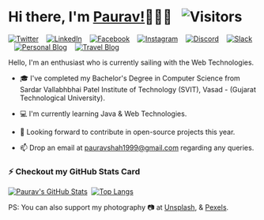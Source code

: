 # Hi there, I'm [Paurav!](https://paurav11.github.io)👋👨‍💻 &nbsp; ![Visitors](https://komarev.com/ghpvc/?username=paurav11&color=green)

[![Twitter][1.1]][1] &nbsp;&nbsp; [![LinkedIn][1.2]][2] &nbsp;&nbsp; [![Facebook][1.3]][3] &nbsp;&nbsp; [![Instagram][1.4]][4] &nbsp;&nbsp; [![Discord][1.5]][5] &nbsp;&nbsp; [![Slack][1.6]][6] &nbsp;&nbsp; [![Personal Blog][1.7]][7] &nbsp;&nbsp; [![Travel Blog][1.8]][8]

[1.1]: https://www.dropbox.com/s/t50jmxb1i4jsid3/Twitter.png?raw=1
[1.2]: https://www.dropbox.com/s/tji4pi6ieyf2ksj/LinkedIn.png?raw=1
[1.3]: https://www.dropbox.com/s/nzwuss8k3ndo7xz/Facebook.png?raw=1
[1.4]: https://www.dropbox.com/s/qbvbzr2a8nfpjfw/Instagram.png?raw=1
[1.5]: https://www.dropbox.com/s/0i66whjlr25vqnn/Discord.png?raw=1
[1.6]: https://www.dropbox.com/s/vu36ofijsal93kq/Slack.png?raw=1
[1.7]: https://www.dropbox.com/s/qdvslw3a139sx22/WordPress.png?raw=1
[1.8]: https://www.dropbox.com/s/neu4c8o3lzthhgf/Blogger.png?raw=1

[1]: https://www.twitter.com/PauravNShah
[2]: https://www.linkedin.com/in/paurav11
[3]: https://www.facebook.com/paurav.shah.11
[4]: https://www.instagram.com/paurav_11/
[5]: https://discord.gg/66rZ2WAFtB
[6]: https://join.slack.com/t/newworkspace-ba45629/shared_invite/zt-qp7459mt-jX~ehwPkpE2UVC07cYZC7Q
[7]: https://shahpaurav.wordpress.com
[8]: https://ps-travelxp.blogspot.com


Hello, I'm an enthusiast who is currently sailing with the Web Technologies.

- 🎓 I've completed my Bachelor's Degree in Computer Science from Sardar Vallabhbhai Patel Institute of Technology (SVIT), Vasad - (Gujarat Technological University).

- 💻 I'm currently learning Java & Web Technologies.

- 🔭 Looking forward to contribute in open-source projects this year.

- 📫 Drop an email at pauravshah1999@gmail.com regarding any queries.

### ⚡ Checkout my GitHub Stats Card

[![Paurav's GitHub Stats](https://github-readme-stats.vercel.app/api?username=paurav11&show_icons=true&theme=merko)](https://github.com/anuraghazra/github-readme-stats) &nbsp;[![Top Langs](https://github-readme-stats.vercel.app/api/top-langs/?username=paurav11&layout=compact&theme=merko&langs_count=10)](https://github.com/anuraghazra/github-readme-stats)


PS: You can also support my photography 📷 at [Unsplash](https://www.unsplash.com/@pauravshah), & [Pexels](https://www.pexels.com/@paurav-shah-11921304).


<!--
**paurav11/paurav11** is a ✨ _special_ ✨ repository because its `README.md` (this file) appears on your GitHub profile.

Here are some ideas to get you started:

- 🔭 I’m currently working on ...
- 🌱 I’m currently learning ...
- 👯 I’m looking to collaborate on ...
- 🤔 I’m looking for help with ...
- 💬 Ask me about ...
- 📫 How to reach me: ...
- 😄 Pronouns: ...
- ⚡ Fun fact: ...
-->
